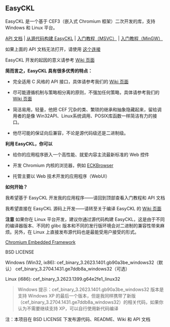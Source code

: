 ﻿## EasyCKL

EasyCKL 是一个基于 CEF3（嵌入式 Chromium 框架）二次开发的库，支持 Windows 和 Linux 平台。

[API 文档](http://easyckl.tk/docs/) | [从源代码构建 EasyCKL](https://git.oschina.net/daemon_process/EasyCKL/wikis/%E4%BB%8E%E6%BA%90%E4%BB%A3%E7%A0%81%E6%9E%84%E5%BB%BA-EasyCKL) | [入门教程（MSVC）](https://git.oschina.net/daemon_process/EasyCKL/wikis/%E3%80%90%E5%85%A5%E9%97%A8%E3%80%91%E4%BD%BF%E7%94%A8-EasyCKL-%E7%BB%99%E5%BA%94%E7%94%A8%E7%A8%8B%E5%BA%8F%E5%B5%8C%E5%85%A5-%2Ahromium-%E5%86%85%E6%A0%B8web%E6%8E%A7%E4%BB%B6) | [入门教程（MinGW）](https://git.oschina.net/daemon_process/EasyCKL/wikis/%E4%BD%BF%E7%94%A8-MinGW-%E5%BC%80%E5%8F%91-EasyCKL-%E5%BA%94%E7%94%A8%E7%A8%8B%E5%BA%8F)

如果上面的 API 文档无法打开，请使用 [这个连接](http://easyckl.esy.es/docs/)

EasyCKL 开发的起因的意义请参考 [Wiki 页面](https://git.oschina.net/daemon_process/EasyCKL/wikis/Home)

**简而言之，EasyCKL 具有很多优秀的特点：**

- 完全适用 C 风格的 API 接口，具体请参考我们的 [Wiki 页面](https://git.oschina.net/daemon_process/EasyCKL/wikis/Home)

- 尽可能遵循机制与策略相分离的原则，不强加任何策略，具体请参考我们的 [Wiki 页面](https://git.oschina.net/daemon_process/EasyCKL/wikis/Home)

- 简洁易用，轻量，他把 CEF 冗杂的类、繁琐的继承和抽象隐藏起来，留给调用者的是像 Win32API、Linux系统调用、POSIX库函数一样简洁有力的接口。

- 他尽可能的保证向后兼容，不论是源代码级还是二进制级。

**利用 EasyCKL，你可以**

- 给你的应用程序嵌入一个高性能、就爱内容主流最新标准的 Web 控件

- 开发 Chromium 内核的浏览器，例如 [ECKBrowser](http://easyckl.tk/eckbrowser/)

- 托管主要以 Web 技术开发的应用程序（WebUI）

**如何开始？**

我希望基于 EasyCKL 开发我的应用程序——请回到顶部查看入门教程和 API 文档

我希望直接在 EasyCKL 源码上开发——请转至关于编译 EasyCKL 的 [Wiki 页面](https://git.oschina.net/daemon_process/EasyCKL/wikis/%E4%BB%8E%E6%BA%90%E4%BB%A3%E7%A0%81%E6%9E%84%E5%BB%BA-EasyCKL)

**注意** 如果你在 Linux 平台开发，建议你通过源代码构建 EasyCKL，这是由于不同的编译器版本、不同的 glibc 版本和不同的发行版环境会对二进制的兼容性带来麻烦。另外，在 Linux 上直接发布源代码也是最能受用户接受的形式。

[Chromium Embedded Framework](https://bitbucket.org/chromiumembedded/cef)

BSD LICENSE

Windows (Win32, ix86): cef_binary_3.2623.1401.gb90a3be_windows32（默认） cef_binary_3.2704.1431.ge7ddb8a_windows32（可选）

Linux (i686): cef_binary_3.2623.1399.g64e2fe1_linux32

> Windows 提示：cef_binary_3.2623.1401.gb90a3be_windows32 版本是支持 Windows XP 的最后一个版本，但是我同样携带了新版（cef_binary_3.2704.1431.ge7ddb8a_windows32）的相关代码，如果你认为不需要继续支持 XP，可以自行使用新代码编译

注：本项目在 BSD LICENSE 下发布源代码、README、Wiki 和 API 文档